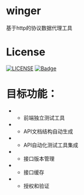 # winger
基于http的协议数据代理工具

# License
[![LICENSE](https://img.shields.io/badge/license-Anti%20996-blue.svg)](https://github.com/996icu/996.ICU/blob/master/LICENSE)
[![Badge](https://img.shields.io/badge/link-996.icu-red.svg)](https://996.icu/#/zh_CN)

# 目标功能：
* * 前端独立测试工具
* * API文档结构自动生成
* * API自动化测试工具集成
* * 接口版本管理
* * 接口缓存
* * 授权和验证
